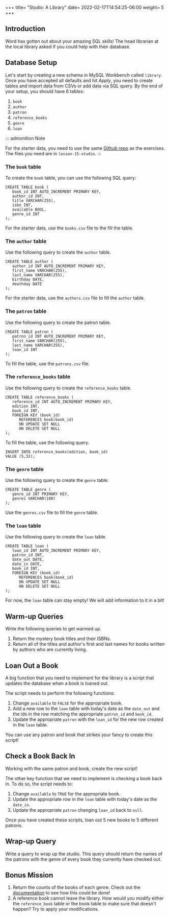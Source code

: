 +++
title= "Studio: A Library"
date= 2022-02-17T14:54:25-06:00
weight= 5
+++

## Introduction
Word has gotten out about your amazing SQL skills! The head librarian at
the local library asked if you could help with their database.

## Database Setup

Let\'s start by creating a new schema in MySQL Workbench called
`library`. Once you have accepted all defaults and hit *Apply*, you need
to create tables and import data from CSVs or add data via SQL query. By
the end of your setup, you should have 6 tables:

1.  `book`
2.  `author`
3.  `patron`
4.  `reference_books`
5.  `genre`
6.  `loan`

::: admonition
Note

For the starter data, you need to use the same [Github
repo](https://github.com/LaunchCodeEducation/sql-starter-data) as the
exercises. The files you need are in `lesson-15-studio`.
:::

### The `book` table

To create the `book` table, you can use the following SQL query:

``` {.mysql linenos=""}
CREATE TABLE book (
   book_id INT AUTO_INCREMENT PRIMARY KEY,
   author_id INT,
   title VARCHAR(255),
   isbn INT,
   available BOOL,
   genre_id INT
);
```

For the starter data, use the `books.csv` file to the fill the table.

### The `author` table

Use the following query to create the `author` table.

``` {.mysql linenos=""}
CREATE TABLE author (
   author_id INT AUTO_INCREMENT PRIMARY KEY,
   first_name VARCHAR(255),
   last_name VARCHAR(255),
   birthday DATE,
   deathday DATE
);
```

For the starter data, use the `authors.csv` file to fill the `author`
table.

### The `patron` table

Use the following query to create the patron table.

``` {.mysql linenos=""}
CREATE TABLE patron (
   patron_id INT AUTO_INCREMENT PRIMARY KEY,
   first_name VARCHAR(255),
   last_name VARCHAR(255),
   loan_id INT
);
```

To fill the table, use the `patrons.csv` file.

### The `reference_books` table

Use the following query to create the `reference_books` table.

``` {.mysql linenos=""}
CREATE TABLE reference_books (
   reference_id INT AUTO_INCREMENT PRIMARY KEY,
   edition INT,
   book_id INT,
   FOREIGN KEY (book_id)
      REFERENCES book(book_id)
      ON UPDATE SET NULL
      ON DELETE SET NULL
);
```

To fill the table, use the following query.

``` {.mysql linenos=""}
INSERT INTO reference_books(edition, book_id)
VALUE (5,32);
```

### The `genre` table

Use the following query to create the `genre` table.

``` {.mysql linenos=""}
CREATE TABLE genre (
   genre_id INT PRIMARY KEY,
   genres VARCHAR(100)
);
```

Use the `genres.csv` file to fill the `genre` table.

### The `loan` table

Use the following query to create the `loan` table.

``` {.mysql linenos=""}
CREATE TABLE loan (
   loan_id INT AUTO_INCREMENT PRIMARY KEY,
   patron_id INT,
   date_out DATE,
   date_in DATE,
   book_id INT,
   FOREIGN KEY (book_id)
      REFERENCES book(book_id)
      ON UPDATE SET NULL
      ON DELETE SET NULL
);
```

For now, the `loan` table can stay empty! We will add information to it
in a bit!

## Warm-up Queries

Write the following queries to get warmed up.

1.  Return the mystery book titles and their ISBNs.
2.  Return all of the titles and author\'s first and last names for
    books written by authors who are currently living.

## Loan Out a Book

A big function that you need to implement for the library is a script
that updates the database when a book is loaned out.

The script needs to perform the following functions:

1.  Change `available` to `FALSE` for the appropriate book.
2.  Add a new row to the `loan` table with today\'s date as the
    `date_out` and the ids in the row matching the appropriate
    `patron_id` and `book_id`.
3.  Update the appropriate `patron` with the `loan_id` for the new row
    created in the `loan` table.

You can use any patron and book that strikes your fancy to create this
script!

## Check a Book Back In

Working with the same patron and book, create the new script!

The other key function that we need to implement is checking a book back
in. To do so, the script needs to:

1.  Change `available` to `TRUE` for the appropriate book.
2.  Update the appropriate row in the `loan` table with today\'s date as
    the `date_in`.
3.  Update the appropriate `patron` changing `loan_id` back to `null`.

Once you have created these scripts, loan out 5 new books to 5 different
patrons.

## Wrap-up Query

Write a query to wrap up the studio. This query should return the names
of the patrons with the genre of every book they currently have checked
out.

## Bonus Mission

1.  Return the counts of the books of each genre. Check out the
    [documentation](https://dev.mysql.com/doc/refman/8.0/en/counting-rows.html)
    to see how this could be done!
2.  A reference book cannot leave the library. How would you modify
    either the `reference_book` table or the book table to make sure
    that doesn\'t happen? Try to apply your modifications.
